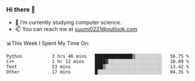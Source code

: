 ### Hi there 👋

- 📕 I’m currently studying computer science.
- 📫 You can reach me at yuumi0221@outlook.com


📊This Week I Spent My Time On:
<!--START_SECTION:waka-->

```text
Python           3 hrs 46 mins   ██████████████▒░░░░░░░░░░   56.75 %
C++              1 hr 12 mins    ████▓░░░░░░░░░░░░░░░░░░░░   18.09 %
Text             53 mins         ███▒░░░░░░░░░░░░░░░░░░░░░   13.42 %
Other            17 mins         █░░░░░░░░░░░░░░░░░░░░░░░░   04.35 %
```

<!--END_SECTION:waka-->

<!--
**Yuumi0221/Yuumi0221** is a ✨ _special_ ✨ repository because its `README.md` (this file) appears on your GitHub profile.

Here are some ideas to get you started:

- 🔭 I’m currently working on ...
- 🌱 I’m currently learning ...
- 👯 I’m looking to collaborate on ...
- 🤔 I’m looking for help with ...
- 💬 Ask me about ...
- 📫 How to reach me: ...
- 😄 Pronouns: ...
- ⚡ Fun fact: ...
-->
